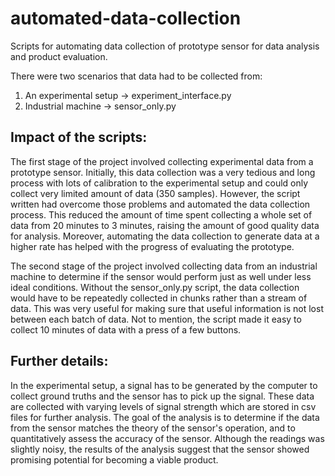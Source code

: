 # automated-data-collection
Scripts for automating data collection of prototype sensor for data analysis and product evaluation.

There were two scenarios that data had to be collected from:
1. An experimental setup -> experiment_interface.py
2. Industrial machine -> sensor_only.py

## Impact of the scripts:

The first stage of the project involved collecting experimental data from a prototype sensor. Initially, this data collection was a very tedious and long process with lots of calibration to the experimental setup and could only collect very limited amount of data (350 samples). However, the script written had overcome those problems and automated the data collection process. This reduced the amount of time spent collecting a whole set of data from 20 minutes to 3 minutes, raising the amount of good quality data for analysis. Moreover, automating the data collection to generate data at a higher rate has helped with the progress of evaluating the prototype.

The second stage of the project involved collecting data from an industrial machine to determine if the sensor would perform just as well under less ideal conditions. Without the sensor_only.py script, the data collection would have to be repeatedly collected in chunks rather than a stream of data. This was very useful for making sure that useful information is not lost between each batch of data. Not to mention, the script made it easy to collect 10 minutes of data with a press of a few buttons.

## Further details:

In the experimental setup, a signal has to be generated by the computer to collect ground truths and the sensor has to pick up the signal. These data are collected with varying levels of signal strength which are stored in csv files for further analysis. The goal of the analysis is to determine if the data from the sensor matches the theory of the sensor's operation, and to quantitatively assess the accuracy of the sensor. Although the readings was slightly noisy, the results of the analysis suggest that the sensor showed promising potential for becoming a viable product.





